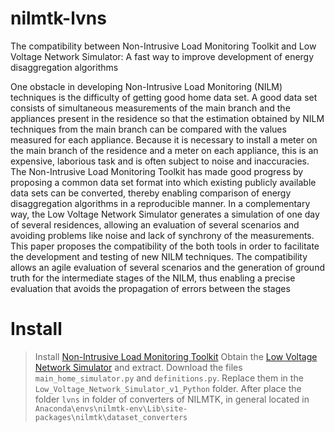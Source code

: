 # nilmtk-lvns
The compatibility between Non-Intrusive Load Monitoring Toolkit and Low Voltage Network Simulator: A fast way to improve development of energy disaggregation algorithms

One obstacle in developing Non-Intrusive Load Monitoring (NILM) techniques is the difficulty of getting good home data set. A good data set consists of simultaneous measurements of the main branch and the appliances present in the residence so that the estimation obtained by NILM techniques from the main branch can be compared with the values measured for each appliance. Because it is necessary to install a meter on the main branch of the residence and a meter on each appliance, this is an expensive, laborious task and is often subject to noise and inaccuracies. The Non-Intrusive Load Monitoring Toolkit has made good progress by proposing a common data set format into which existing publicly available data sets can be converted, thereby enabling comparison of energy disaggregation algorithms in a reproducible manner. In a complementary way, the Low Voltage Network Simulator generates a simulation of one day of several residences, allowing an evaluation of several scenarios and avoiding problems like noise and lack of synchrony of the measurements. This paper proposes the compatibility of the both tools in order to facilitate the development and testing of new NILM techniques. The compatibility allows an agile evaluation of several scenarios and the generation of ground truth for the intermediate stages of the NILM, thus enabling a precise evaluation that avoids the propagation of errors between the stages

# Install
> Install [Non-Intrusive Load Monitoring Toolkit](https://github.com/nilmtk/nilmtk/blob/master/docs/manual/user_guide/install_user.md) 
> Obtain the [Low Voltage Network Simulator](http://www.dsee.fee.unicamp.br/~torquato/) and extract.
> Download the files `main_home_simulator.py` and `definitions.py`. Replace them in the `Low_Voltage_Network_Simulator_v1_Python` folder.
> After place the folder `lvns` in folder of converters of NILMTK, in general located in `Anaconda\envs\nilmtk-env\Lib\site-packages\nilmtk\dataset_converters`
